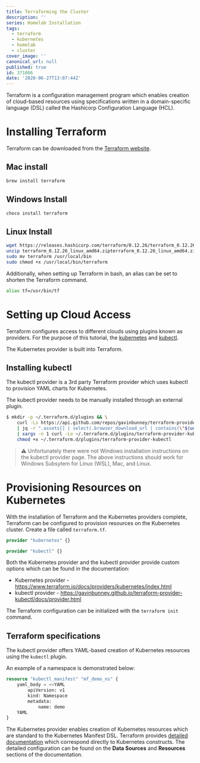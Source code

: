 ```yaml
---
title: Terraforming the Cluster
description: ''
series: Homelab Installation
tags:
  - terraform
  - kubernetes
  - homelab
  - cluster
cover_image: ''
canonical_url: null
published: true
id: 371086
date: '2020-06-27T13:07:44Z'
---
```


Terraform is a configuration management program which
enables creation of cloud-based resources using specifications
written in a domain-specific language (DSL) called the
Hashicorp Configuration Language (HCL).

# Installing Terraform

Terraform can be downloaded from the
[Terraform website](https://www.terraform.io/downloads.html).

## Mac install

```bash
brew install terraform
```

## Windows Install

```powershell
choco install terraform
```

## Linux Install

```bash
wget https://releases.hashicorp.com/terraform/0.12.26/terraform_0.12.26_linux_amd64.zip
unzip terraform_0.12.26_linux_amd64.zipterraform_0.12.26_linux_amd64.zip
sudo mv terraform /usr/local/bin
sudo chmod +x /usr/local/bin/terraform
```

Additionally, when setting up Terraform in bash, an
alias can be set to shorten the Terraform command.

```bash
alias tf=/usr/bin/tf
```

# Setting up Cloud Access

Terraform configures access to different clouds using plugins known
as providers. For the purpose of this tutorial, the
[kubernetes](https://www.terraform.io/docs/providers/kubernetes/index.html)
and
[kubectl](https://gavinbunney.github.io/terraform-provider-kubectl/docs/provider.html).

The Kubernetes provider is built into Terraform.

## Installing kubectl

The kubectl provider is a 3rd party Terraform provider which uses kubectl to provision YAML charts for Kubernetes.

The kubectl provider needs to be manually installed
through an external plugin.

```bash
$ mkdir -p ~/.terraform.d/plugins && \
    curl -Ls https://api.github.com/repos/gavinbunney/terraform-provider-kubectl/releases/latest \
    | jq -r ".assets[] | select(.browser_download_url | contains(\"$(uname -s | tr A-Z a-z)\")) | select(.browser_download_url | contains(\"amd64\")) | .browser_download_url" \
    | xargs -n 1 curl -Lo ~/.terraform.d/plugins/terraform-provider-kubectl && \
    chmod +x ~/.terraform.d/plugins/terraform-provider-kubectl
```

> ⚠ Unfortunately there were not Windows installation instructions on the kubectl provider
> page. The above instructions should work for Windows Subsytem for Linux (WSL), Mac, and
> Linux.

# Provisioning Resources on Kubernetes

With the installation of Terraform and the Kubernetes providers complete, Terraform can be
configured to provision resources on the Kubernetes cluster. Create a file called `terraform.tf`.

```terraform
provider "kubernetes" {}

provider "kubectl" {}
```

Both the Kubernetes provider and the kubectl provider provide custom options which can be found in
the documentation:

- Kubernetes provider - https://www.terraform.io/docs/providers/kubernetes/index.html
- kubectl provider - https://gavinbunney.github.io/terraform-provider-kubectl/docs/provider.html

The Terraform configuration can be initialized with the `terraform init` command.

## Terraform specifications

The kubectl provider offers YAML-based creation of Kubernetes resources using the `kubectl` plugin.

An example of a namespace is demonstrated below:

```terraform
resource "kubectl_manifest" "mf_demo_ns" {
    yaml_body = <<YAML
        apiVersion: v1
        kind: Namespace
        metadata:
            name: demo
    YAML
}
```

The Kubernetes provider enables creation of Kubernetes resources which are standard to the
Kubernetes Manifest DSL. Terraform provides
[detailed documentation](https://gavinbunney.github.io/terraform-provider-kubectl/docs/provider.html)
which correspond directly to Kubernetes constructs. The detailed configuration can be found on the
**Data Sources** and **Resources** sections of the documentation.
